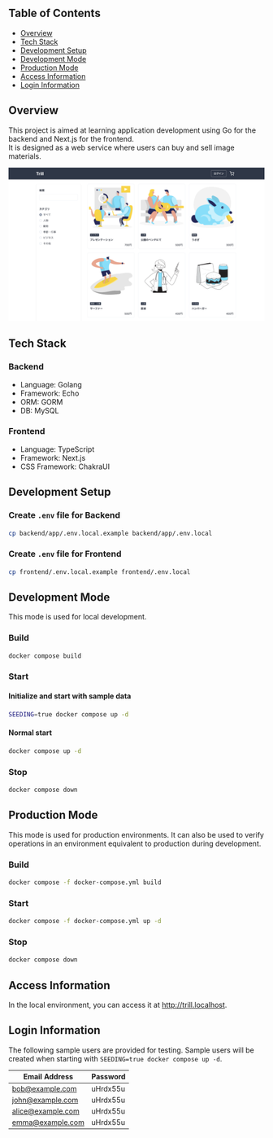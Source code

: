 ## Table of Contents

- [Overview](#overview)
- [Tech Stack](#tech-stack)
- [Development Setup](#development-setup)
- [Development Mode](#development-mode)
- [Production Mode](#production-mode)
- [Access Information](#access-information)
- [Login Information](#login-information)

## Overview

This project is aimed at learning application development using Go for the backend and Next.js for the frontend.  
It is designed as a web service where users can buy and sell image materials.

![App Screenshot](./assets/app-screenshot.png)

## Tech Stack

### Backend

- Language: Golang
- Framework: Echo
- ORM: GORM
- DB: MySQL

### Frontend

- Language: TypeScript
- Framework: Next.js
- CSS Framework: ChakraUI

## Development Setup

### Create `.env` file for Backend

```sh
cp backend/app/.env.local.example backend/app/.env.local
```

### Create `.env` file for Frontend

```sh
cp frontend/.env.local.example frontend/.env.local
```

## Development Mode

This mode is used for local development.

### Build

```sh
docker compose build
```

### Start

#### Initialize and start with sample data

```sh
SEEDING=true docker compose up -d
```

#### Normal start

```sh
docker compose up -d
```

### Stop

```sh
docker compose down
```

## Production Mode

This mode is used for production environments. It can also be used to verify operations in an environment equivalent to production during development.

### Build

```sh
docker compose -f docker-compose.yml build
```

### Start

```sh
docker compose -f docker-compose.yml up -d
```

### Stop

```sh
docker compose down
```

## Access Information

In the local environment, you can access it at http://trill.localhost.

## Login Information

The following sample users are provided for testing. Sample users will be created when starting with `SEEDING=true docker compose up -d`.

| Email Address | Password |
| ---- | ---- |
| bob@example.com | uHrdx55u | 
| john@example.com | uHrdx55u | 
| alice@example.com | uHrdx55u | 
| emma@example.com | uHrdx55u | 
